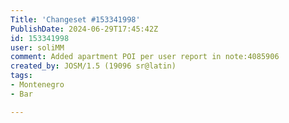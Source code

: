 ```yaml
---
Title: 'Changeset #153341998'
PublishDate: 2024-06-29T17:45:42Z
id: 153341998
user: soliMM
comment: Added apartment POI per user report in note:4085906
created_by: JOSM/1.5 (19096 sr@latin)
tags:
- Montenegro
- Bar

---
```

